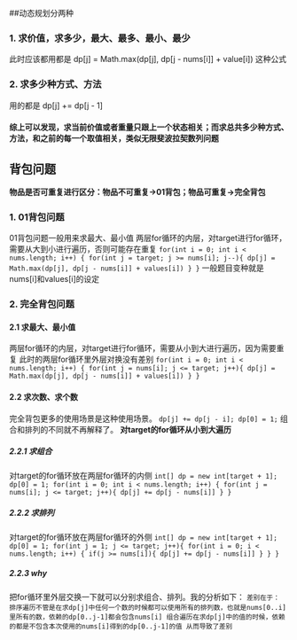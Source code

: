 ##动态规划分两种
### 1. 求价值，求多少，最大、最多、最小、最少
此时应该都用都是 dp[j] = Math.max(dp[j], dp[j - nums[i]] + value[i]) 这种公式

### 2. 求多少种方式、方法
用的都是 dp[j] += dp[j - 1]

#### 综上可以发现，求当前价值或者重量只跟上一个状态相关；而求总共多少种方式、方法，和之前的每一个取值相关，类似无限斐波拉契数列问题

## 背包问题
**物品是否可重复进行区分：物品不可重复->01背包；物品可重复->完全背包**
### 1. 01背包问题
01背包问题一般用来求最大、最小值
两层for循环的内层，对target进行for循环，需要从大到小进行遍历，否则可能存在重复
`for(int i = 0; int i < nums.length; i++) {
    for(int j = target; j >= nums[i]; j--){
        dp[j] = Math.max(dp[j], dp[j - nums[i]] + values[i])
    }
}`
一般题目变种就是nums[i]和values[i]的设定
### 2. 完全背包问题
#### 2.1 求最大、最小值
两层for循环的内层，对target进行for循环，需要从小到大进行遍历，因为需要重复
此时的两层for循环里外层对换没有差别
`for(int i = 0; int i < nums.length; i++) {
    for(int j = nums[i]; j <= target; j++){
        dp[j] = Math.max(dp[j], dp[j - nums[i]] + values[i])
    }
}`
#### 2.2 求次数、求个数
完全背包更多的使用场景是这种使用场景。
`dp[j] += dp[j - i];
 dp[0] = 1;`
 组合和排列的不同就不再解释了。
**对target的for循环从小到大遍历**
##### 2.2.1 求组合
对target的for循环放在两层for循环的内侧
`int[] dp = new int[target + 1];
 dp[0] = 1;
 for(int i = 0; int i < nums.length; i++) {
    for(int j = nums[i]; j <= target; j++){
        dp[j] += dp[j - nums[i]]
    }
}`
##### 2.2.2 求排列
对target的for循环放在两层for循环的外侧
`int[] dp = new int[target + 1];
 dp[0] = 1;
 for(int j = 1; j <= target; j++){
    for(int i = 0; i < nums.length; i++) {
        if(j >= nums[i]){
            dp[j] += dp[j - nums[i]]
        }
    }
 }`
##### 2.2.3 why
把for循环里外层交换一下就可以分别求组合、排列。我的分析如下：
`差别在于：
 排序遍历不管是在求dp[j]中任何一个数的时候都可以使用所有的排列数，也就是nums[0..i]里所有的数，依赖的dp[0..j-1]都会包含nums[i]
 组合遍历在求dp[j]中的值的时候，依赖的都是不包含本次使用的nums[i]得到的dp[0..j-1]的值
 从而导致了差别`
